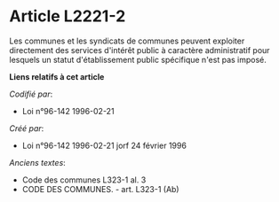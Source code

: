 # Article L2221-2

Les communes et les syndicats de communes peuvent exploiter directement des services d'intérêt public à caractère
administratif pour lesquels un statut d'établissement public spécifique n'est pas imposé.

**Liens relatifs à cet article**

_Codifié par_:

  - Loi n°96-142 1996-02-21

_Créé par_:

  - Loi n°96-142 1996-02-21 jorf 24 février 1996

_Anciens textes_:

  - Code des communes L323-1 al. 3
  - CODE DES COMMUNES. - art. L323-1 (Ab)
